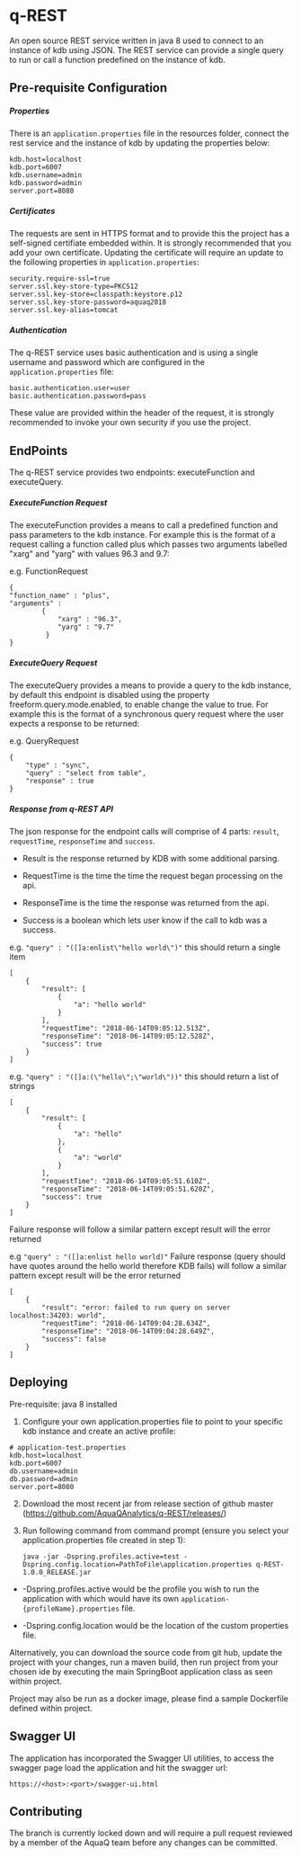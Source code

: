 # q-REST

An open source REST service written in java 8 used to connect to an instance of kdb using JSON. The REST service can
provide a single query to run or call a function predefined on the instance of kdb.

## Pre-requisite Configuration

##### Properties

There is an `application.properties` file in the resources folder, connect the rest service and the instance of kdb by
updating the properties below:

    kdb.host=localhost
    kdb.port=6007
    kdb.username=admin
    kdb.password=admin
    server.port=8080

##### Certificates

The requests are sent in HTTPS format and to provide this the project has a self-signed certifiate embedded within. It
is strongly recommended that you add your own certificate. Updating the certificate will require an update to the
following properties in `application.properties`:

    security.require-ssl=true
    server.ssl.key-store-type=PKCS12
    server.ssl.key-store=classpath:keystore.p12
    server.ssl.key-store-password=aquaq2018
    server.ssl.key-alias=tomcat

##### Authentication

The q-REST service uses basic authentication and is using a single username and password which are configured in
the `application.properties` file:

    basic.authentication.user=user
    basic.authentication.password=pass

These value are provided within the header of the request, it is strongly recommended to invoke your own security if you
use the project.

## EndPoints

The q-REST service provides two endpoints: executeFunction and executeQuery.

##### ExecuteFunction Request

The executeFunction provides a means to call a predefined function and pass parameters to the kdb instance.
For example this is the format of a request calling a function called plus which passes two arguments labelled "xarg"
and "yarg" with values 96.3 and 9.7:

e.g. FunctionRequest

    {
    "function_name" : "plus",
    "arguments" : 
            {
                "xarg" : "96.3",
                "yarg" : "9.7"
             }
    }

##### ExecuteQuery Request

The executeQuery provides a means to provide a query to the kdb instance, by default this endpoint is disabled using the
property freeform.query.mode.enabled, to enable change the value to true.
For example this is the format of a synchronous query request where the user expects a response to be returned:

e.g. QueryRequest

    {
        "type" : "sync",   
        "query" : "select from table",
        "response" : true
    }

##### Response from q-REST API

The json response for the endpoint calls will comprise of 4 parts: `result`, `requestTime`, `responseTime`
and `success`.

- Result is the response returned by KDB with some additional parsing.

- RequestTime is the time the time the request began processing on the api.

- ResponseTime is the time the response was returned from the api.

- Success is a boolean which lets user know if the call to kdb was a success.

e.g. `"query" : "([]a:enlist\"hello world\")"` this should return a single item

    [
        {
            "result": [
                {
                    "a": "hello world"
                }
            ],
            "requestTime": "2018-06-14T09:05:12.513Z",
            "responseTime": "2018-06-14T09:05:12.528Z",
            "success": true
        }
    ]

e.g. `"query" : "([]a:(\"hello\";\"world\"))"` this should return a list of strings

    [
        {
            "result": [
                {
                    "a": "hello"
                },
                {
                    "a": "world"
                }
            ],
            "requestTime": "2018-06-14T09:05:51.610Z",
            "responseTime": "2018-06-14T09:05:51.620Z",
            "success": true
        }
    ]   

Failure response will follow a similar pattern except result will the error returned

e.g `"query" : "([]a:enlist hello world)"` Failure response (query should have quotes around the hello world therefore
KDB fails) will follow a similar pattern except result will be the error returned

    [
        {
            "result": "error: failed to run query on server localhost:34203: world",
            "requestTime": "2018-06-14T09:04:28.634Z",
            "responseTime": "2018-06-14T09:04:28.649Z",
            "success": false
        }
    ]

## Deploying

Pre-requisite: java 8 installed

1. Configure your own application.properties file to point to your specific kdb instance and create an active profile:

```
# application-test.properties
kdb.host=localhost
kdb.port=6007
db.username=admin
db.password=admin
server.port=8080
```

2. Download the most recent jar from release section of github
   master (https://github.com/AquaQAnalytics/q-REST/releases/)

3. Run following command from command prompt (ensure you select your application.properties file created in step 1):

       java -jar -Dspring.profiles.active=test -Dspring.config.location=PathToFile\application.properties q-REST-1.0.0_RELEASE.jar

* -Dspring.profiles.active would be the profile you wish to run the application with which would have its
  own `application-{profileName}.properties` file.

* -Dspring.config.location would be the location of the custom properties file.

Alternatively, you can download the source code from git hub, update the project with your changes, run a maven build,
then run project from your chosen ide by executing the main SpringBoot application class as seen within project.

Project may also be run as a docker image, please find a sample Dockerfile defined within project.

## Swagger UI

The application has incorporated the Swagger UI utilities, to access the swagger page load the application and hit the
swagger url:

    https://<host>:<port>/swagger-ui.html

## Contributing

The branch is currently locked down and will require a pull request reviewed by a member of the AquaQ team before any
changes can be committed.
